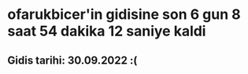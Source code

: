 # ofarukbicer'in gidisine son 6 gun 8 saat 54 dakika 12 saniye kaldi

## Gidis tarihi: 30.09.2022 :(